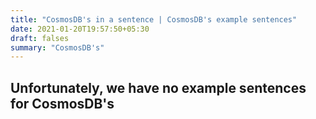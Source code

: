 ```yaml
---
title: "CosmosDB's in a sentence | CosmosDB's example sentences"
date: 2021-01-20T19:57:50+05:30
draft: falses
summary: "CosmosDB's"
---
```

## Unfortunately, we have no example sentences for CosmosDB's                 
